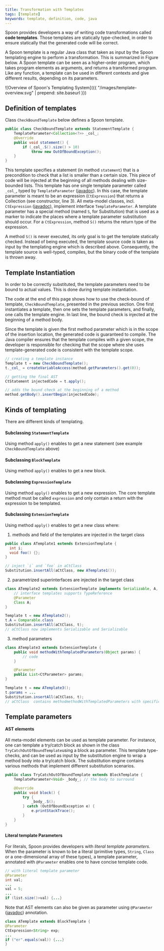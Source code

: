```yaml
---
title: Transformation with Templates
tags: [template]
keywords: template, definition, code, java
---
```


Spoon provides developers a way of writing code transformations called
**code templates**. Those templates are statically type-checked, in
order to ensure statically that the generated code will be correct.

A Spoon template is a regular Java class that taken as input by the Spoon templating engine to perform a transformation.
This is summarized in Figure below. A Spoon template can be seen as a
higher-order program, which takes program elements as arguments, and returns a
transformed program. Like any function, a template can be used in different
contexts and give different results, depending on its parameters.

![Overview of Spoon's Templating System]({{ "/images/template-overview.svg" | prepend: site.baseurl }})

Definition of templates
-----------------------

Class `CheckBoundTemplate` below defines a Spoon template. 

```java
public class CheckBoundTemplate extends StatementTemplate {
	TemplateParameter<Collection<?>> _col_;
	@Override
	public void statement() {
		if (_col_.S().size() > 10)
			throw new OutOfBoundException();
	}
}
```

This template specifies a
statement (in method `statement`) that is a precondition to check that a list 
is smaller than a certain size. This piece of code will be injected at the 
beginning of all methods dealing with size-bounded lists. This template has 
one single template parameter called `_col_`, typed by `TemplateParameter` ([javadoc](http://spoon.gforge.inria.fr/mvnsites/spoon-core/apidocs/spoon/template/TemplateParameter.html)). 
In this case, the template parameter is meant to be an expression (`CtExpression`) 
that returns a Collection (see constructor, line 3). All meta-model classes, 
incl. `CtExpression` ([javadoc](http://spoon.gforge.inria.fr/mvnsites/spoon-core/apidocs/spoon/reflect/code/CtExpression.html)), 
implement interface `TemplateParameter`. A template parameter has a special method 
(named `S`, for Substitution) that is used as a marker to indicate the places where 
a template parameter substitution should occur. For a `CtExpression`, method `S()` 
returns the return type of the expression.

A method `S()` is never executed, its only goal is to get the template statically 
checked. Instead of being executed, the template source code is taken as input by the 
templating engine which is described above. Consequently, the template source is 
well-typed, compiles, but the binary code of the template is thrown away.

Template Instantiation
-------------

In order to be correctly substituted, the template parameters need 
to be bound to actual values. This is done during template instantiation.

The code at the end of this page shows how to use the check-bound 
of template, `CheckBoundTemplate`, presented in the previous section. 
One first instantiates a template, then one sets the template parameters, 
and finally, one calls the template engine. In last line, the bound check 
is injected at the beginning of a method body. 

Since the template is given the first method parameter which is in the 
scope of the insertion location, the generated code is guaranteed to compile. 
The Java compiler ensures that the template compiles with a given scope, the 
developer is responsible for checking that the scope where she uses 
template-generated code is consistent with the template scope.

```java
// creating a template instance
Template t = new CheckBoundTemplate();
t._col_ = createVariableAccess(method.getParameters().get(0)); 

// getting the final AST
CtStatement injectedCode = t.apply();

// adds the bound check at the beginning of a method
method.getBody().insertBegin(injectedCode);

```

Kinds of templating
-------------------

There are different kinds of templating.

#### Subclassing `StatementTemplate`
Using method `apply()` enables to get a new statement (see example `CheckBoundTemplate` above)

#### Subclassing `BlockTemplate`
Using method `apply()` enables to get a new block.

#### Subclassing `ExpressionTemplate`
Using method `apply()` enables to get a new expression.  The core template method must be called `expression` and only contain a return with the expression to be templated.

#### Subclassing `ExtensionTemplate`
Using method `apply()` enables to get a new class where:

1) methods and field of the templates are injected in the target class

```java
public class ATemplate1 extends ExtensionTemplate {
  int i;
  void foo() {};
}

// inject `i` and `foo` in aCtClass
Substitution.insertAll(aCtClass, new ATemplate1());
```

2) parametrized superinterfaces are injected in the target class

```java
class ATemplate2 extends ExtensionTemplate implements Serializable, A, B {
	// interface templates supports TypeReference
	@Parameter
	Class A;
}

Template t = new ATemplate2();
t.A = Comparable.class
Substitution.insertAll(aCtClass, t);
// aCtClass now implements Serializable and Serializable

```

3) method parameters

```java
class ATemplate3 extends ExtensionTemplate {
	public void methodWithTemplatedParameters(Object params) {
		// code
	}

	@Parameter
	public List<CtParameter> params;
}

Template t = new ATemplate3();
t.params = ...
Substitution.insertAll(aCtClass, t);
// aCtClass  contains methodmethodWithTemplatedParameters with specific parameters

```

Template parameters
------------------

#### AST elements
All meta-model elements can be used as template parameter. For instance, one can
template a try/catch block as shown in the class `TryCatchOutOfBoundTemplate`using a block as parameter.
This template type-checks, and can be used as input by the substitution
engine to wrap a method body into a try/catch block. The substitution engine
contains various methods that implement different substitution scenarios.


```java
public class TryCatchOutOfBoundTemplate extends BlockTemplate {
	TemplateParameter<Void> _body_; // the body to surround

	@Override
	public void block() {
		try {
			_body_.S();
		} catch (OutOfBoundException e) {
			e.printStackTrace();
		}
	}
}
```

#### Literal template Parameters

For literals, Spoon provides developers with  *literal template parameters*. When the parameter is known to
be a literal (primitive types, `String`, `Class` or a one-dimensional array of
these types), a template parameter, annotated with `@Parameter` enables one to have concise template code.

```java
// with literal template parameter
@Parameter
int val;
...
val = 5;
...
if (list.size()>val) {...}
```

Note that AST elements can also be given as parameter using `@Parameter` ([javadoc](http://spoon.gforge.inria.fr/mvnsites/spoon-core/apidocs/spoon/template/Parameter.html))
annotation.

```java
class ATemplate extends BlockTemplate {
@Parameter
CtExpression<String> exp;
...
if ("er".equals(val)) {...}
}
```

